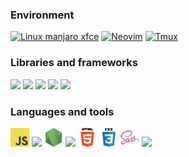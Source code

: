 ### Environment

[<img alt="Linux manjaro xfce" width="30px" src="https://avatars.githubusercontent.com/u/5167332?s=200&v=4"/>](https://github.com/manjaro "Linux manjaro xfce")
[<img alt="Neovim" width="30px" src="https://avatars.githubusercontent.com/u/6471485?s=48&v=4"/>](https://github.com/neovim/neovim "Neovim")
[<img alt="Tmux" width="30px" src="https://avatars.githubusercontent.com/u/12054114?s=48&v=4"/>](https://github.com/neovim/neovim "Tmux")

### Libraries and frameworks

 <img width="30px" src="https://avatars.githubusercontent.com/u/6412038?s=200&v=4"/> 
 <img width="30px" src="https://avatars.githubusercontent.com/u/33663932?s=48&v=4"/> 
 <img width="30px" src="https://avatars.githubusercontent.com/u/17219288?s=48&v=4"/> 
 <img width="30px" src="https://avatars.githubusercontent.com/u/28507035?s=48&v=4"/>
 <img width="30px" src="https://avatars.githubusercontent.com/u/13142323?s=48&v=4"/>

### Languages and tools

 <img width="30px" src="https://raw.githubusercontent.com/github/explore/80688e429a7d4ef2fca1e82350fe8e3517d3494d/topics/javascript/javascript.png" />
 <img width="30px" src="https://avatars.githubusercontent.com/u/6154722?s=48&v=4" />
 <img  width="30px" src="https://raw.githubusercontent.com/github/explore/80688e429a7d4ef2fca1e82350fe8e3517d3494d/topics/nodejs/nodejs.png" />
 <img width="30px" src="https://avatars.githubusercontent.com/u/7739233?s=48&v=4"/>
 <img  width="30px" src="https://raw.githubusercontent.com/github/explore/80688e429a7d4ef2fca1e82350fe8e3517d3494d/topics/html/html.png" />
 <img  width="30px" src="https://raw.githubusercontent.com/github/explore/80688e429a7d4ef2fca1e82350fe8e3517d3494d/topics/css/css.png" />
 <img  width="30px" src="https://raw.githubusercontent.com/github/explore/80688e429a7d4ef2fca1e82350fe8e3517d3494d/topics/sass/sass.png" />
 <img width="30px" src="https://avatars.githubusercontent.com/u/1412239?s=48&v=4"/>
